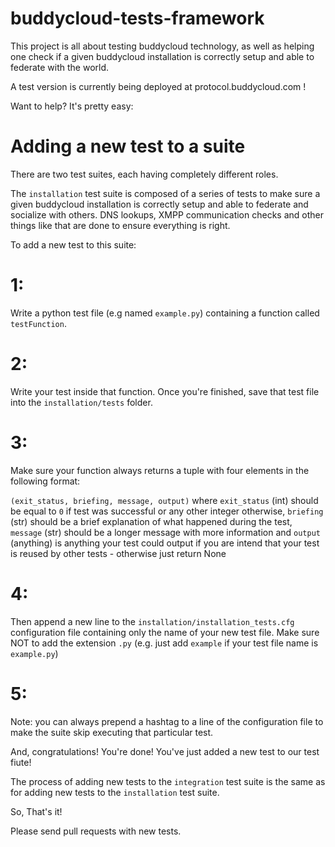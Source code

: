 buddycloud-tests-framework
===========================

This project is all about testing buddycloud technology,
as well as helping one check if a given buddycloud installation
is correctly setup and able to federate with the world.

A test version is currently being deployed at protocol.buddycloud.com !

Want to help? It's pretty easy:

Adding a new test to a suite
============================

There are two test suites, each having completely different roles.

The ```installation``` test suite is composed of a series of tests to make sure a given buddycloud installation
is correctly setup and able to federate and socialize with others. DNS lookups, XMPP communication checks and other
things like that are done to ensure everything is right.

To add  a new test to this suite:

1:
==

Write a python test file (e.g named ```example.py```) containing a function called ```testFunction```.


2:
==

Write your test inside that function. Once you're finished, save that test file into the ```installation/tests``` folder.


3:
==

Make sure your function always returns a tuple with four elements in the following format:

```(exit_status, briefing, message, output)``` where
```exit_status``` (int)
	should be equal to ```0``` if test was successful or any other integer otherwise,
```briefing``` (str)
	should be a brief explanation of what happened during the test,
```message``` (str)
	should be a longer message with more information and
```output``` (anything)
	is anything your test could output if you are intend that your test is reused by other tests - otherwise just return None

4:
==

Then append a new line to the ```installation/installation_tests.cfg``` configuration file containing only the name
of your new test file. Make sure NOT to add the extension ```.py``` (e.g. just add ```example``` if your test file name is ```example.py```)


5:
==
Note: you can always prepend a hashtag to a line of the configuration file to make the suite skip executing that particular test.


And, congratulations! You're done! You've just added a new test to our test fiute!


The process of adding new tests to the ```integration``` test suite is the same as for adding new tests to the ```installation``` test suite.


So, That's it!

Please send pull requests with new tests.
